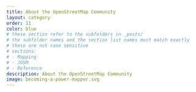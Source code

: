 ```yaml
---
title: About the OpenStreetMap Community
layout: category
order: 11
color: blue
# these section refer to the subfolders in _posts/
# the subfolder names and the section list names must match exactly
# these are not case sensitive
# sections:
# - Mapping
# - JOSM
# - Reference
description: About the OpenStreetMap Community
image: becoming-a-power-mapper.svg
---
```

